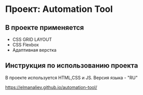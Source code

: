 # Проект: Automation Tool

## В проекте применяется
* CSS GRID LAYOUT
* CSS Flexbox
* Адаптивная верстка

## Инструкция по использованию проекта
В проекте используется HTML,CSS и JS. Версия языка - "RU"

https://elmanaliev.github.io/automation-tool/
